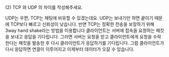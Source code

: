 (2) TCP 와 UDP 의 차이를 작성해주세요.

UDP는 우편, TCP는 채팅에 비유할 수 있겠는데요. UDP는 보내기만 하면 끝이기 때문에 TCP보다 빠르고 신뢰성이 낮습니다.
반면 TCP는 정확한 전송을 보장하기 위해 3way hand shake라는 방법을 이용합니다
클라이언트는 서버에 접속을 요청하는 패킷을 보내고 응답을 기다립니다. 그러면 서버는 요청을 받고 클라이언트에게 요청을 수락한다는 패킷을 발송한 후 다시 클라이언트가 응답하기를 기다립니다.
그럼 클라이언트가 다시 응답하면 연결이 이루어지고 이제부터 데이터가 오갈 수 있습니다. 
